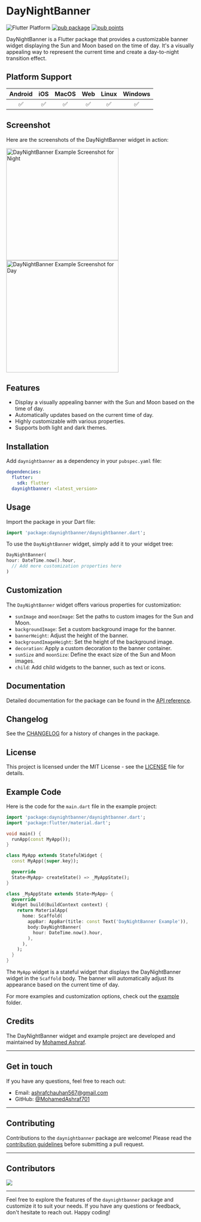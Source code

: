 # DayNightBanner

![Flutter Platform](https://img.shields.io/badge/platform-flutter-yellow)
[![pub package](https://img.shields.io/pub/v/daynightbanner.svg)](https://pub.dev/packages/daynightbanner)
[![pub points](https://img.shields.io/pub/points/daynightbanner?color=2E8B57&label=pub%20points)](https://pub.dev/packages/daynightbanner/score)

DayNightBanner is a Flutter package that provides a customizable banner widget displaying the Sun and Moon based on the time of day. It's a visually appealing way to represent the current time and create a day-to-night transition effect.

## Platform Support

| Android | iOS | MacOS | Web | Linux | Windows |
| :-----: | :-: | :---: | :-: | :---: | :-----: |
|   ✅    | ✅  |  ✅   | ✅  |  ✅   |   ✅    |

## Screenshot

Here are the screenshots of the DayNightBanner widget in action:

<img src="https://github.com/MohamedAshraf701/daynightbanner/assets/92545354/71bdbb66-91ee-4589-9a4d-7eeb0c880bba" width="300" alt="DayNightBanner Example Screenshot for Night">
<img src="https://github.com/MohamedAshraf701/daynightbanner/assets/92545354/56b8e1ca-d97c-44ff-87ce-9f5723afc6b6" width="300" alt="DayNightBanner Example Screenshot for Day">

## Features

- Display a visually appealing banner with the Sun and Moon based on the time of day.
- Automatically updates based on the current time of day.
- Highly customizable with various properties.
- Supports both light and dark themes.

## Installation

Add `daynightbanner` as a dependency in your `pubspec.yaml` file:

```yaml
dependencies:
  flutter:
    sdk: flutter
  daynightbanner: <latest_version>
```

## Usage

Import the package in your Dart file:

```dart
import 'package:daynightbanner/daynightbanner.dart';
```

To use the `DayNightBanner` widget, simply add it to your widget tree:

```dart
DayNightBanner(
hour: DateTime.now().hour,
  // Add more customization properties here
)
```

## Customization

The `DayNightBanner` widget offers various properties for customization:

- `sunImage` and `moonImage`: Set the paths to custom images for the Sun and Moon.
- `backgroundImage`: Set a custom background image for the banner.
- `bannerHeight`: Adjust the height of the banner.
- `backgroundImageHeight`: Set the height of the background image.
- `decoration`: Apply a custom decoration to the banner container.
- `sunSize` and `moonSize`: Define the exact size of the Sun and Moon images.
- `child`: Add child widgets to the banner, such as text or icons.

## Documentation

Detailed documentation for the package can be found in the [API reference](https://pub.dev/documentation/daynightbanner/latest/daynightbanner/daynightbanner-library.html).

## Changelog

See the [CHANGELOG](https://github.com/MohamedAshraf701/daynightbanner/blob/main/CHANGELOG.md) for a history of changes in the package.

## License

This project is licensed under the MIT License - see the [LICENSE](https://zaid.digital) file for details.

## Example Code

Here is the code for the `main.dart` file in the example project:

```dart
import 'package:daynightbanner/daynightbanner.dart';
import 'package:flutter/material.dart';

void main() {
  runApp(const MyApp());
}

class MyApp extends StatefulWidget {
  const MyApp({super.key});

  @override
  State<MyApp> createState() => _MyAppState();
}

class _MyAppState extends State<MyApp> {
  @override
  Widget build(BuildContext context) {
    return MaterialApp(
      home: Scaffold(
        appBar: AppBar(title: const Text('DayNightBanner Example')),
        body:DayNightBanner(
          hour: DateTime.now().hour,
        ),
      ),
    );
  }
}
```

The `MyApp` widget is a stateful widget that displays the DayNightBanner widget in the `Scaffold` body. The banner will automatically adjust its appearance based on the current time of day.

For more examples and customization options, check out the [example](https://github.com/MohamedAshraf701/daynightbanner/tree/main/example) folder.

## Credits

The DayNightBanner widget and example project are developed and maintained by [Mohamed Ashraf](https://github.com/MohamedAshraf701).

---

## Get in touch

If you have any questions, feel free to reach out:

- Email: ashrafchauhan567@gmail.com
- GitHub: [@MohamedAshraf701](https://github.com/MohamedAshraf701)

---

## Contributing

Contributions to the `daynightbanner` package are welcome! Please read the [contribution guidelines](CONTRIBUTING.md) before submitting a pull request.

---

## Contributors

<a href="https://github.com/MohamedAshraf701/prayers_times/graphs/contributors">
    <img src="https://contrib.rocks/image?repo=MohamedAshraf701/daynightbanner" />
</a>

---

Feel free to explore the features of the `daynightbanner` package and customize it to suit your needs. If you have any questions or feedback, don't hesitate to reach out. Happy coding!



